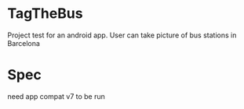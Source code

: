 # TagTheBus
Project test for an android app. User can take picture of bus stations in Barcelona

# Spec
need app compat v7 to be run
